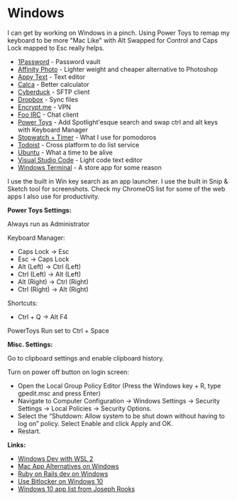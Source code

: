 # Windows

I can get by working on Windows in a pinch. Using Power Toys to remap my keyboard to be more "Mac Like" with Alt Swapped for Control and Caps Lock mapped to Esc really helps. 

* [1Password](https://1password.com/) - Password vault
* [Affinity Photo](https://www.microsoft.com/store/productId/9NBLGGH35LXN) - Lighter weight and cheaper alternative to Photoshop
* [Appy Text](https://www.microsoft.com/en-us/p/appy-text/9nblggh51knm) - Text editor
* [Calca](https://www.microsoft.com/en-us/store/p/calca/9nhxz5159n41) - Better calculator
* [Cyberduck](https://www.microsoft.com/en-us/p/cyberduck/9nblggh43htb/0010) - SFTP client
* [Dropbox](https://www.dropbox.com/) - Sync files
* [Encrypt.me](https://encrypt.me/) - VPN
* [Foo IRC](https://www.microsoft.com/en-us/p/foo-irc/9wzdncrdct50/0010) - Chat client
* [Power Toys](https://github.com/microsoft/PowerToys) - Add Spotlight'esque search and swap ctrl and alt keys with Keyboard Manager
* [Stopwatch + Timer](https://www.microsoft.com/store/productId/9NBLGGGZKFMV) - What I use for pomodoros 
* [Todoist](https://todoist.com/)  - Cross platform to do list service
* [Ubuntu](https://www.microsoft.com/en-us/p/ubuntu/9nblggh4msv6) - What a time to be alive
* [Visual Studio Code](https://code.visualstudio.com/) - Light code text editor
* [Windows Terminal](https://www.microsoft.com/store/productId/9N0DX20HK701) - A store app for some reason

I use the built in Win key search as an app launcher. I use the built in Snip & Sketch tool for screenshots. Check my ChromeOS list for some of the web apps I also use for productivity. 

**Power Toys Settings:**

Always run as Administrator

Keyboard Manager:

* Caps Lock -&gt; Esc
* Esc -&gt; Caps Lock
* Alt \(Left\) -&gt; Ctrl \(Left\)
* Ctrl \(Left\) -&gt; Alt \(Left\)
* Alt \(Right\) -&gt; Ctrl \(Right\)
* Ctrl \(Right\) -&gt; Alt \(Right\)

Shortcuts:

* Ctrl + Q -&gt; Alt F4

PowerToys Run set to Ctrl + Space

**Misc. Settings:**

Go to clipboard settings and enable clipboard history.

Turn on power off button on login screen:

* Open the Local Group Policy Editor \(Press the Windows key + R, type gpedit.msc and press Enter\)
* Navigate to Computer Configuration -&gt; Windows Settings -&gt; Security Settings -&gt; Local Policies -&gt; Security Options. 
* Select the “Shutdown: Allow system to be shut down without having to log on” policy. Select Enable and click Apply and OK.
* Restart.

**Links:**

* [Windows Dev with WSL 2](https://char.gd/blog/2019/windows-web-dev-with-wsl2)
* [Mac App Alternatives on Windows](https://docs.google.com/spreadsheets/d/1zHNhWfis0iJULrYAHOYPeMRGhNUVWVxInIn8YKswlIA/htmlview)
* [Ruby on Rails dev on Windows](https://www.hanselman.com/blog/RubyOnRailsOnWindowsIsNotJustPossibleItsFabulousUsingWSL2AndVSCode.aspx)
* [Use Bitlocker on Windows 10](https://www.windowscentral.com/how-use-bitlocker-encryption-windows-10)
* [Windows 10 app list from Joseph Rooks](https://josephrooks.com/windows-10/)



